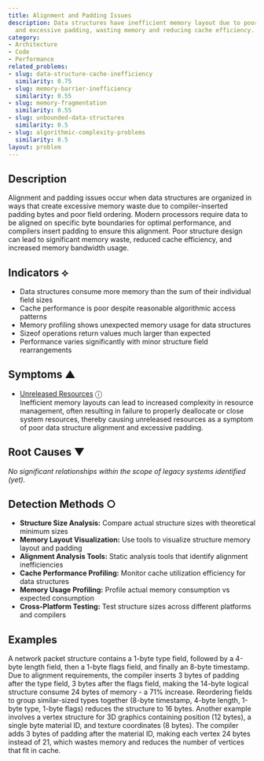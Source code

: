 ```yaml
---
title: Alignment and Padding Issues
description: Data structures have inefficient memory layout due to poor alignment
  and excessive padding, wasting memory and reducing cache efficiency.
category:
- Architecture
- Code
- Performance
related_problems:
- slug: data-structure-cache-inefficiency
  similarity: 0.75
- slug: memory-barrier-inefficiency
  similarity: 0.55
- slug: memory-fragmentation
  similarity: 0.55
- slug: unbounded-data-structures
  similarity: 0.5
- slug: algorithmic-complexity-problems
  similarity: 0.5
layout: problem
---
```


## Description

Alignment and padding issues occur when data structures are organized in ways that create excessive memory waste due to compiler-inserted padding bytes and poor field ordering. Modern processors require data to be aligned on specific byte boundaries for optimal performance, and compilers insert padding to ensure this alignment. Poor structure design can lead to significant memory waste, reduced cache efficiency, and increased memory bandwidth usage.

## Indicators ⟡

- Data structures consume more memory than the sum of their individual field sizes
- Cache performance is poor despite reasonable algorithmic access patterns
- Memory profiling shows unexpected memory usage for data structures
- Sizeof operations return values much larger than expected
- Performance varies significantly with minor structure field rearrangements

## Symptoms ▲
- [Unreleased Resources](unreleased-resources.md) <span class="info-tooltip" title="Confidence: 0.342, Strength: 0.606">ⓘ</span>
<br/>  Inefficient memory layouts can lead to increased complexity in resource management, often resulting in failure to properly deallocate or close system resources, thereby causing unreleased resources as a symptom of poor data structure alignment and excessive padding.

## Root Causes ▼

*No significant relationships within the scope of legacy systems identified (yet).*

## Detection Methods ○

- **Structure Size Analysis:** Compare actual structure sizes with theoretical minimum sizes
- **Memory Layout Visualization:** Use tools to visualize structure memory layout and padding
- **Alignment Analysis Tools:** Static analysis tools that identify alignment inefficiencies
- **Cache Performance Profiling:** Monitor cache utilization efficiency for data structures
- **Memory Usage Profiling:** Profile actual memory consumption vs expected consumption
- **Cross-Platform Testing:** Test structure sizes across different platforms and compilers

## Examples

A network packet structure contains a 1-byte type field, followed by a 4-byte length field, then a 1-byte flags field, and finally an 8-byte timestamp. Due to alignment requirements, the compiler inserts 3 bytes of padding after the type field, 3 bytes after the flags field, making the 14-byte logical structure consume 24 bytes of memory - a 71% increase. Reordering fields to group similar-sized types together (8-byte timestamp, 4-byte length, 1-byte type, 1-byte flags) reduces the structure to 16 bytes. Another example involves a vertex structure for 3D graphics containing position (12 bytes), a single byte material ID, and texture coordinates (8 bytes). The compiler adds 3 bytes of padding after the material ID, making each vertex 24 bytes instead of 21, which wastes memory and reduces the number of vertices that fit in cache.
